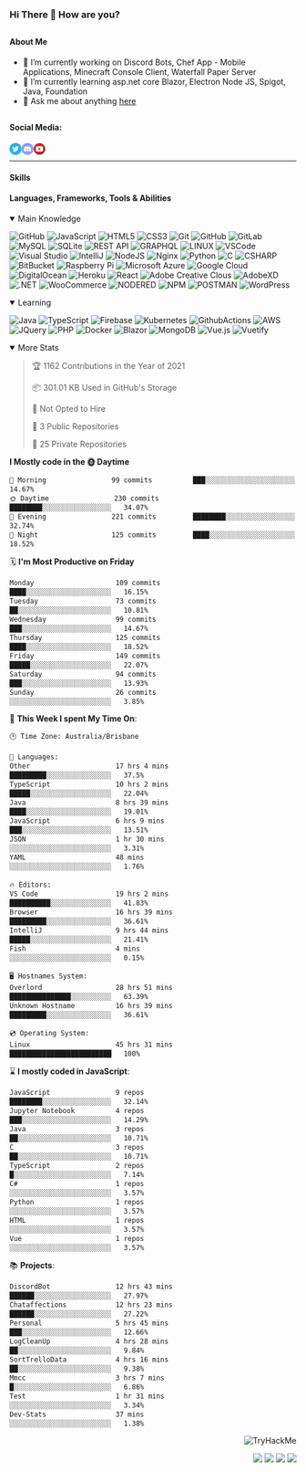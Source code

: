 ### Hi There 👋 How are you?

## <h4>About Me</h4>
- 🔭 I’m currently working on Discord Bots, Chef App - Mobile Applications, Minecraft Console Client, Waterfall Paper Server
- 🌱 I’m currently learning asp.net core Blazor, Electron Node JS, Spigot, Java, Foundation
- 💬 Ask me about anything [here](https://github.com/nick22985/nick22985/issues)


## <h4>Social Media:</h4>
<div>
    <a href="https://twitter.com/nick22985">
        <img align="left" alt="Nick22985 | Twitter" width="21px" src="./assets/social/twitter_circle.png" >
    </a>
    <a href="https://discordapp.com/users/221602145462386688">
        <img align="left" alt="Nick's Discord" width="21px" src="./assets/social/discord-round.png" />
    </a>
        <a href="https://www.youtube.com/channel/UChZvyaTJSq0PweGmTpjPjRw" >
        <img align="left" alt="Youtube" width="21px" src="./assets/social/YouTube.png" />
    </a>
</div>
<br>
<hr/>

<h4>Skills</h4>

<h4>Languages, Frameworks, Tools & Abilities </h4>
<details open="true">
<summary>Main Knowledge</summary>

![GitHub](https://img.shields.io/badge/GITHUB-%23121011.svg?&style=flat-square&logo=github&logoColor=white)
![JavaScript](https://img.shields.io/badge/JavaScript-323330.svg?&style=flat-square&logo=javascript&logoColor=%23F7DF1E)
![HTML5](https://img.shields.io/badge/HTML5-E34F26.svg?&style=flat-square&logo=html5&logoColor=white)
![CSS3](https://img.shields.io/badge/CSS3-%231572B6.svg?&style=flat-square&logo=css3&logoColor=white)
![Git](https://img.shields.io/badge/GIT-%23F05033.svg?&style=flat-square&logo=git&logoColor=white)
![GitHub](https://img.shields.io/badge/GITHUB-%23121011.svg?&style=flat-square&logo=github&logoColor=white)
![GitLab](https://img.shields.io/badge/GITLAB-%23181717.svg?&style=flat-square&logo=gitlab&logoColor=white)
![MySQL](https://img.shields.io/badge/MySQL-4479A1.svg?&style=flat-square&logo=mysql&logoColor=white)
![SQLite](https://img.shields.io/badge/SQLite-003B57.svg?&style=flat-square&logo=sqlite&logoColor=white)
![REST API](https://img.shields.io/badge/REST-02569B.svg?&style=flat-square&logo=rest&logoColor=white)
![GRAPHQL](https://img.shields.io/badge/GRAPHQL-E10098.svg?&style=flat-square&logo=graphql&logoColor=white)
![LINUX](https://img.shields.io/badge/LINUX-FCC624?style=flat-square-square&logo=linux&logoColor=black)
![VSCode](https://img.shields.io/badge/VSCODE-007ACC.svg?&style=flat-square&logo=visual-studio-code)
![Visual Studio](https://img.shields.io/badge/Visual%20Studio-5C2D91.svg?&style=flat-square&logo=visual-studio)
![IntelliJ](https://img.shields.io/badge/INTELLIJ-000000.svg?&style=flat-square&logo=intellij-idea)
![NodeJS](https://img.shields.io/badge/NODEJS-339933.svg?&style=flat-square&logo=node.js&logoColor=white)
![Nginx](https://img.shields.io/badge/NGINX-269539.svg?&style=flat-square&logo=nginx&logoColor=white)
![Python](https://img.shields.io/badge/PYTHON-3776AB.svg?&style=flat-square&logo=python&logoColor=white)
![C](https://img.shields.io/badge/C-3776AB.svg?&style=flat-square&logo=C&logoColor=white)
![CSHARP](https://img.shields.io/badge/C%20Sharp-239120.svg?&style=flat-square&logo=C-Sharp&logoColor=white)
![BitBucket](https://img.shields.io/badge/-BitBucket-darkblue?style=flat-square&logo=bitbucket)
![Raspberry Pi](https://img.shields.io/badge/-Raspberry%20Pi-C51A4A?style=flat-square&logo=Raspberry-Pi)
![Microsoft Azure](https://img.shields.io/badge/Microsoft%20Azure-232F7E?style=flat-square&logo=microsoft-azure)
![Google Cloud](https://img.shields.io/badge/Google%20Cloud-black?style=flat-square&logo=google-cloud)
![DigitalOcean](https://img.shields.io/badge/-Digital%20Ocean-darkblue?style=flat-square&logo=digitalocean)
![Heroku](https://img.shields.io/badge/-Heroku-430098?style=flat-square&logo=heroku)
![React](https://img.shields.io/badge/-React-black?style=flat-square&logo=react)
![Adobe Creative Clous](https://img.shields.io/badge/Adobe%20Creative%20Cloud-DA1F26.svg?&style=flat-square&logo=Adobe-Creative-Cloud&logoColor=white)
![AdobeXD](https://img.shields.io/badge/Adobe%20XD-FF61F6.svg?&style=flat-square&logo=Adobe-XD&logoColor=black)
![.NET](https://img.shields.io/badge/.Net-5128D4.svg?&style=flat-square&logo=.NET&logoColor=white)
![WooCommerce](https://img.shields.io/badge/WooCommerce-96588A.svg?&style=flat-square&logo=WooCommerce&logoColor=white)
![NODERED](https://img.shields.io/badge/node%20red-8F0000.svg?&style=flat-square&logo=node-red&logoColor=white)
![NPM](https://img.shields.io/badge/npm-CB3837.svg?&style=flat-square&logo=npm&logoColor=white)
![POSTMAN](https://img.shields.io/badge/Postman-FF6C37.svg?&style=flat-square&logo=postman&logoColor=white)
![WordPress](https://img.shields.io/badge/Wordpress-21759B.svg?&style=flat-square&logo=wordpress&logoColor=white)

</details>
<details open="true">
<summary>Learning</summary>

![Java](https://img.shields.io/badge/JAVA-007396.svg?&style=flat-square&logo=java&logoColor=white)
![TypeScript](https://img.shields.io/badge/TYPESCRIPT-%23007ACC.svg?&style=flat-square&logo=typescript&logoColor=white)
![Firebase](https://img.shields.io/badge/FIREBASE-FFCA28.svg?&style=flat-square&logo=firebase&logoColor=black)
![Kubernetes](https://img.shields.io/badge/KUBERNETES-326CE5.svg?&style=flat-square&logo=kubernetes&logoColor=white)
![GithubActions](https://img.shields.io/badge/GITHUB%20ACTIONS-2088FF.svg?&style=flat-square&logo=github-actions&logoColor=white)
![AWS](https://img.shields.io/badge/AMAZON%20AWS-232F3E.svg?&style=flat-square&logo=amazon-aws&logoColor=white)
![JQuery](https://img.shields.io/badge/JQUERY-0769AD.svg?&style=flat-square&logo=jquery&logoColor=white)
![PHP](https://img.shields.io/badge/PHP-777BB4.svg?&style=flat-square&logo=php&logoColor=white)
![Docker](https://img.shields.io/badge/DOCKER-2496ED.svg?&style=flat-square&logo=docker&logoColor=white)
![Blazor](https://img.shields.io/badge/Blazor-512BD4.svg?&style=flat-square&logo=Blazor&logoColor=white)
![MongoDB](https://img.shields.io/badge/MONGODB-47A248.svg?&style=flat-square&logo=mongodb&logoColor=white)
![Vue.js](https://img.shields.io/badge/Vue.JS-47A248.svg?&style=flat-square&logo=vuedotjs&logoColor=white)
![Vuetify](https://img.shields.io/badge/Vuetify.JS-47A248.svg?&style=flat-square&logo=vuetify&logoColor=white)
</details>

<details open="false">
<summary>More Stats</summary>
    
<!--START_SECTION:devStats-->
> 🏆 1162 Contributions in the Year of 2021
>
> 📦 301.01 KB Used in GitHub's Storage
>
> 🚫 Not Opted to Hire
>
> 📖 3 Public Repositories
>
> 🔐 25 Private Repositories

**I Mostly code in the 🌞 Daytime**
```text
🌅 Morning                99 commits          ███░░░░░░░░░░░░░░░░░░░░░░   14.67%
🌞 Daytime                230 commits         ████████░░░░░░░░░░░░░░░░░   34.07%
🌆 Evening                221 commits         ████████░░░░░░░░░░░░░░░░░   32.74%
🌙 Night                  125 commits         ████░░░░░░░░░░░░░░░░░░░░░   18.52%
```
🗓️ **I'm Most Productive on Friday**
```text
Monday                    109 commits         ████░░░░░░░░░░░░░░░░░░░░░   16.15%
Tuesday                   73 commits          ██░░░░░░░░░░░░░░░░░░░░░░░   10.81%
Wednesday                 99 commits          ███░░░░░░░░░░░░░░░░░░░░░░   14.67%
Thursday                  125 commits         ████░░░░░░░░░░░░░░░░░░░░░   18.52%
Friday                    149 commits         █████░░░░░░░░░░░░░░░░░░░░   22.07%
Saturday                  94 commits          ███░░░░░░░░░░░░░░░░░░░░░░   13.93%
Sunday                    26 commits          ░░░░░░░░░░░░░░░░░░░░░░░░░   3.85%
```
🚀 **This Week I spent My Time On**:
```text
🕒 Time Zone: Australia/Brisbane

💬 Languages:
Other                     17 hrs 4 mins       █████████░░░░░░░░░░░░░░░░   37.5%
TypeScript                10 hrs 2 mins       █████░░░░░░░░░░░░░░░░░░░░   22.04%
Java                      8 hrs 39 mins       ████░░░░░░░░░░░░░░░░░░░░░   19.01%
JavaScript                6 hrs 9 mins        ███░░░░░░░░░░░░░░░░░░░░░░   13.51%
JSON                      1 hr 30 mins        ░░░░░░░░░░░░░░░░░░░░░░░░░   3.31%
YAML                      48 mins             ░░░░░░░░░░░░░░░░░░░░░░░░░   1.76%

🔥 Editors:
VS Code                   19 hrs 2 mins       ██████████░░░░░░░░░░░░░░░   41.83%
Browser                   16 hrs 39 mins      █████████░░░░░░░░░░░░░░░░   36.61%
IntelliJ                  9 hrs 44 mins       █████░░░░░░░░░░░░░░░░░░░░   21.41%
Fish                      4 mins              ░░░░░░░░░░░░░░░░░░░░░░░░░   0.15%

🖥️ Hostnames System:
Overlord                  28 hrs 51 mins      ███████████████░░░░░░░░░░   63.39%
Unknown Hostname          16 hrs 39 mins      █████████░░░░░░░░░░░░░░░░   36.61%

💿 Operating System:
Linux                     45 hrs 31 mins      █████████████████████████   100%
```
⌛ **I mostly coded in JavaScript**:
```text
JavaScript                9 repos             ████████░░░░░░░░░░░░░░░░░   32.14%
Jupyter Notebook          4 repos             ███░░░░░░░░░░░░░░░░░░░░░░   14.29%
Java                      3 repos             ██░░░░░░░░░░░░░░░░░░░░░░░   10.71%
C                         3 repos             ██░░░░░░░░░░░░░░░░░░░░░░░   10.71%
TypeScript                2 repos             █░░░░░░░░░░░░░░░░░░░░░░░░   7.14%
C#                        1 repos             ░░░░░░░░░░░░░░░░░░░░░░░░░   3.57%
Python                    1 repos             ░░░░░░░░░░░░░░░░░░░░░░░░░   3.57%
HTML                      1 repos             ░░░░░░░░░░░░░░░░░░░░░░░░░   3.57%
Vue                       1 repos             ░░░░░░░░░░░░░░░░░░░░░░░░░   3.57%
```
📚 **Projects**:
```text
DiscordBot                12 hrs 43 mins      ██████░░░░░░░░░░░░░░░░░░░   27.97%
Chataffections            12 hrs 23 mins      ██████░░░░░░░░░░░░░░░░░░░   27.22%
Personal                  5 hrs 45 mins       ███░░░░░░░░░░░░░░░░░░░░░░   12.66%
LogCleanUp                4 hrs 28 mins       ██░░░░░░░░░░░░░░░░░░░░░░░   9.84%
SortTrelloData            4 hrs 16 mins       ██░░░░░░░░░░░░░░░░░░░░░░░   9.38%
Mmcc                      3 hrs 7 mins        █░░░░░░░░░░░░░░░░░░░░░░░░   6.86%
Test                      1 hr 31 mins        ░░░░░░░░░░░░░░░░░░░░░░░░░   3.34%
Dev-Stats                 37 mins             ░░░░░░░░░░░░░░░░░░░░░░░░░   1.38%
```
<!--END_SECTION:devStats-->
</details>
<p align="right">
    <img src="https://tryhackme-badges.s3.amazonaws.com/nick22985.png" alt="TryHackMe">
</p>
<p align="right">
    <img src="https://www.codewars.com/users/nick22985/badges/micro"/>
    <img src="https://wakatime.com/badge/user/06ef56ec-e763-432c-a1cc-83e10de5b5a3.svg"/>
    <img src="https://komarev.com/ghpvc/?username=nick22985&style=plastic&label=Views"/>
    <img src="https://badges.pufler.dev/visits/nick22985/nick22985?color=black&logo=github" />
</p>


